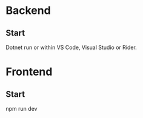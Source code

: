 # Backend
## Start
Dotnet run or within VS Code, Visual Studio or Rider.

# Frontend

## Start
npm run dev

